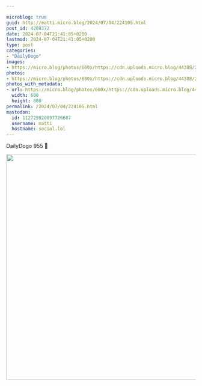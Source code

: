 ```yaml
---

microblog: true
guid: http://matti.micro.blog/2024/07/04/224105.html
post_id: 4209372
date: 2024-07-04T21:41:05+0200
lastmod: 2024-07-04T21:41:05+0200
type: post
categories:
- "DailyDogo"
images:
- https://micro.blog/photos/600x/https://cdn.uploads.micro.blog/44388/2024/68608f7bedc2465080dc261311e00fef.jpg
photos:
- https://micro.blog/photos/600x/https://cdn.uploads.micro.blog/44388/2024/68608f7bedc2465080dc261311e00fef.jpg
photos_with_metadata:
- url: https://micro.blog/photos/600x/https://cdn.uploads.micro.blog/44388/2024/68608f7bedc2465080dc261311e00fef.jpg
  width: 600
  height: 800
permalink: /2024/07/04/224105.html
mastodon:
  id: 112729920097726687
  username: matti
  hostname: social.lol
---
```

DailyDogo 955 🐶

<img src="/media/uploads/2024/68608f7bedc2465080dc261311e00fef.jpg" width="600" alt="" />
